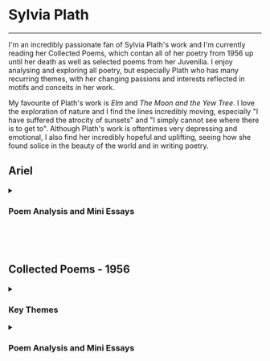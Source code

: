 # Sylvia Plath
---
I'm an incredibly passionate fan of Sylvia Plath's work and I'm currently reading her Collected Poems, which contan all of her poetry from 1956 up until her death as well as selected poems from her Juvenilia. I enjoy analysing and exploring all poetry, but especially Plath who has many recurring themes, with her changing passions and interests reflected in motifs and conceits in her work.

My favourite of Plath's work is *Elm* and *The Moon and the Yew Tree*. I love the exploration of nature and I find the lines incredibly moving, especially "I have suffered the atrocity of sunsets" and "I simply cannot see where there is to get to". Although Plath's work is oftentimes very depressing and emotional, I also find her incredibly hopeful and uplifting, seeing how she found solice in the beauty of the world and in writing poetry. 

## Ariel ##

<details>
  <summary> <h3> Poem Analysis and Mini Essays </h3> </summary>
  <br>
  <p> In this section I have written a few mini analysis of Plath's poems, and I have also uploaded photographs of my book annotations. I also take note of key themes that occurr in the collection and their connection to other sections and their key themes. </p> 
  
   <p> <b> <a href="Elm.html"> Elm </a> </b> </p>
 </details>
 
<br> </br>

## Collected Poems - 1956


<details>
  <summary> <h3> Key Themes </h3> </summary>
  <br>
  <p> Although I've yet to finish the 1956 collection of Plath's poems, I have so far noticed many recurring themes in her work as well as spotting her emerging style and her earlier experimentation which will eventually lead to her final collection Ariel. </p>

  <p> <b> Birds: </b> </p>

  <p> Plath uses birds in many interesting ways in poems such as <i>Conversation Among the Ruins</i> where she mentions both "rooks croak" and "peacocks". The repetition of rooks is especially notable as they are often used in a way to explore isolation and companionship. In <i>Conversation Among the Ruins</i> Rooks are presented as a unified chorus, seperated from the speaker who is in a state of turmoil. In <i>Winter Landscape</i> Plath compares herself to a Rook, in isolation. Even later, in <i>Prospect</i> Plath describes "two black rooks". In this way therefore Rooks are presented in various stages of companionship, but are also often ominous signs of turmoil and "havoc". </p>

  <p> Plath also mentions other birds such as "peacocks", using these as signs of masculinity and frivolity, although not neccesarily in a disparaging way. Plath uses Peacocks and other birds as a way of creating a lexical field of colour, contrasting vibrant birds with grey crows and rooks, as a way of connoting tone and creating atmosphere. Often Plath's mood when writing these poems is reflected in her choice of bird as a reference. </p>

  <p> <b> The Moon: </b> </p>

  <p> Plath is possibly most well known for her frequent reference to the moon. Throughout her work she refers to the moon as a friend, as a careless or even cruel 'other', and even as a symbol of her mother. In the 1956 poems it is notable that the moon is referred to in a positive light, although equally as something seperate and "celestial", distant from Plath no matter how much she might admire the moon. Plath wields the imagery of the moon to create incredible nighttime scenes and an overall tone of peace and awe. </p>

  <p> <b> Water: </b> </p>

  <p> Plath explores water imagery in a much more diverse way than any other motifs in her work. With poems dedicated to the ocean as a violent and powerful force at one end, and at the other a simple "black pond". In <i>Tale of a Tub</i> Plath's water imagery is not that of nature but that of a bathroom, using the lifeless surroundings to reflect an internal loss of certainty and meaning. She describes a "photographic chamber", and the room as "merely actual". The descriptions are bare and sad, with Plath finding solace only in the reality of her environment rather than the actual physicality of it. </p>

  <p> My personal favourite of Plath's exploration of water so far is in the first stanza of <i>Letter to a Purist</i>: </p>

  <p>"The envious assults of sea </p>

  <p> (Essaying, wave by wave, </p>

  <p> Tide by tide, </p>

  <p> To undo him, perpetually)," </p>

  <p> These lines portay the sea both as powerful but predictable and aimless; as violent but soothing (with the alliteration in "essaying"); as something admirable but equally something powerless in comparison to the "Purist" subject of the poem. The use of sibilance and dental alliteration create a smooth series of phrases, reflecting the methodical sway of the ocean. Unlike much of Plath's later work, the stanzas in 1956 are often much longer, however I love the use of very short lines and phrases which she continues to use for much of her poetry. Furthermore, the use of rhyme in the poem continues to create a sense of routine and predictability much like the tide of the sea. </p>
</details>

<details>
  <summary> <h3> Poem Analysis and Mini Essays </h3> </summary>
    <br>
    <p> In this section I have written a few mini analysis of Plath's poems, and I have also uploaded photographs of my book annotations. I will also highlight the key themes from the previous section as seen in the poems themselves. </p>
    
<p> <b> <a href="Faun.html"> Faun </a> </b> </p> 
  <p> <b> <a href="Miss-Drake-Proceeds-to-Supper.html"> Miss Drake Proceeds to Supper </a> </b> </p>       

  </details>
  
  
